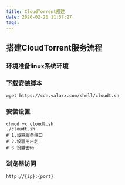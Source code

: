 ```yaml
---
title: CloudTorrent搭建
date: 2020-02-20 11:57:27
tags:
---
```


## 搭建CloudTorrent服务流程

### 环境准备linux系统环境

### 下载安装脚本

```shell
wget https://cdn.valarx.com/shell/cloudt.sh
```

### 安装设置

```shell
chmod +x cloudt.sh
./cloudt.sh
# 1.设置服务端口
# 2.设置用户名
# 3.设置密码
```

### 浏览器访问

```md
http://{ip}:{port}
```
